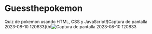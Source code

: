 # Guessthepokemon
 Quiz de pokemon usando  HTML, CSS y JavaScript![Captura de pantalla 2023-08-10 120833](ht![Captura de pantalla 2023-08-10 120833](https://github.com/Doc1325/Guessthepokemon/assets/57734968/e1073245-f39f-4529-9ad5-94594382186d)
